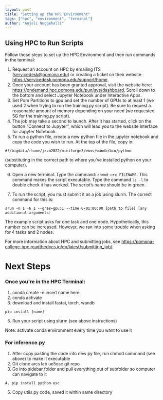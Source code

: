 ```yaml
---
layout: post
title: "Setting up the HPC Environment"
tags: ["hpc", "environment", "terminal"]
author: "Anjali Nuggehalli"
---
```


## Using HPC to Run Scripts

Follow these steps to set up the HPC Environment and then run commands in the terminal:

1. Request an account on HPC by emailing ITS (servicedesk@pomona.edu) or creating a ticket on their website: https://servicedesk.pomona.edu/support/home. 
2. Once your account has been granted approval, visit the website here: https://ondemand.hpc.pomona.edu/pun/sys/dashboard. Scroll down to the bottom and select Jupyter Notebook under Interactive Apps. 
3. Set Pom Partitions to gpu and set the number of GPUs to at least 1 (we used 2 when trying to run the training.py script). Be sure to request a reasonable amount of memory depending on your need (we requested 5G for the training.py script). 
4. The job may take a second to launch. After it has started, click on the button “Connect to Jupyter”, which will lead you to the website interface for Jupyter Notebook. 
5. To run a python file, create a new python file in the jupyter notebook and copy the code you wish to run. At the top of the file, copy in: 

```
#!/bigdata/rhome/jzzo2022/miniforge3/envs/wandb/bin/python
```

(substituting in the correct path to where you’ve installed python on your computer). 

6. Open a new terminal. Type the command: `chmod u+x FILENAME`. This command makes the script executable. Type the command `ls -l` to double check it has worked. The script’s name should be in green.

7. To run the script, you must submit it as a job using slurm. The correct command for this is: 

```
srun -n 1 -N 1 --gres=gpu:1 --time 0-01:00:00 [path to file] [any additional arguments] 
```

The example script asks for one task and one node. Hypothetically, this number can be increased. However, we ran into some trouble when asking for 4 tasks and 2 nodes. 



For more information about HPC and submitting jobs, see https://pomona-college-hpc.readthedocs.io/en/latest/submitting_job/. 


# Next Steps
### Once you're in the HPC Terminal: 

1. conda create -n insert name here
2. conda activate
3. download and install fastai, torch, wandb
```
pip install [name]
```
5. Run your script using slurm (see above instructions)

Note: activate conda environment every time you want to use it

### For inference.py
1. After copy pasting the code into new py file, run chmod command (see above) to make it executable 
2. Git clone arcs lab ue5osc git repo
3. Go into sidebar folder and pull everything out of subfolder so computer can navigate to it 

```
4. pip install python-osc
````

5. Copy utils.py code, saved it within same directory
